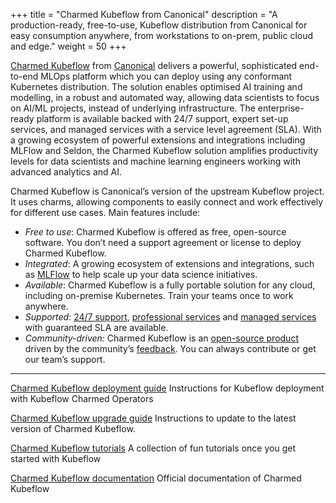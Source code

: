 +++
title = "Charmed Kubeflow from Canonical"
description = "A production-ready, free-to-use, Kubeflow distribution from Canonical for easy consumption anywhere, from workstations to on-prem, public cloud and edge."
weight = 50
+++


[Charmed Kubeflow](https://charmed-kubeflow.io/) from [Canonical](https://www.canonical.com/) delivers a powerful, sophisticated end-to-end MLOps platform which you can deploy using any conformant Kubernetes distribution. The solution enables optimised AI training and modelling, in a robust and automated way, allowing data scientists to focus on AI/ML projects, instead of underlying infrastructure. The enterprise-ready platform is available backed with 24/7 support, expert set-up services, and managed services with a service level agreement (SLA). With a growing ecosystem of powerful extensions and integrations including MLFlow and Seldon, the Charmed Kubeflow solution amplifies productivity levels for data scientists and machine learning engineers working with advanced analytics and AI.

Charmed Kubeflow is Canonical’s version of the upstream Kubeflow project. It uses charms, allowing components to easily connect and work effectively for different use cases. Main features include:

* _Free to use_: Charmed Kubeflow is offered as free, open-source software. You don’t need a support agreement or license to deploy Charmed Kubeflow.
* _Integrated_: A growing ecosystem of extensions and integrations, such as [MLFlow](https://mlflow.org/) to help scale up your data science initiatives.
* _Available_: Charmed Kubeflow is a fully portable solution for any cloud, including on-premise Kubernetes. Train your teams once to work anywhere.
* _Supported_: [24/7 support](https://ubuntu.com/support), [professional services](https://ubuntu.com/ai/services) and [managed services](https://ubuntu.com/managed/apps) with guaranteed SLA are available.
* _Community-driven:_ Charmed Kubeflow is an [open-source product](htt://github.com/canonical/bundle-kubeflow) driven by the community’s [feedback](https://discourse.charmhub.io/tag/kubeflow). You can always contribute or get our team’s support.

---

[Charmed Kubeflow deployment guide](https://charmed-kubeflow.io/docs/quickstart)
Instructions for Kubeflow deployment with Kubeflow Charmed Operators

[Charmed Kubeflow upgrade guide](https://charmed-kubeflow.io/docs/upgrade)
Instructions to update to the latest version of Charmed Kubeflow.

[Charmed Kubeflow tutorials](https://charmed-kubeflow.io/tutorials)
A collection of fun tutorials once you get started with Kubeflow

[Charmed Kubeflow documentation](https://charmed-kubeflow.io/docs)
Official documentation of Charmed Kubeflow
